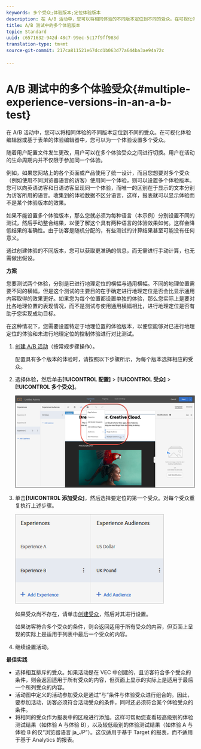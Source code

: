 ```yaml
---
keywords: 多个受众;体验版本;定位体验版本
description: 在 A/B 活动中，您可以将相同体验的不同版本定位到不同的受众。在可视化体验编辑器或基于表单的体验编辑器中，您可以为一个体验设置多个受众。
title: A/B 测试中的多个体验版本
topic: Standard
uuid: c6571632-942d-48c7-99ec-5c17f9ff983d
translation-type: tm+mt
source-git-commit: 217ca811521e67dcd1b063d77a644ba3ae94a72c

---
```



# A/B 测试中的多个体验受众{#multiple-experience-versions-in-an-a-b-test}

在 A/B 活动中，您可以将相同体验的不同版本定位到不同的受众。在可视化体验编辑器或基于表单的体验编辑器中，您可以为一个体验设置多个受众。

随着用户配置文件发生更改，用户可以在多个体验受众之间进行切换。用户在活动的生命周期内并不仅限于参加同一个体验。

例如，如果您网站上的各个页面或产品使用了统一设计，而且您想要对多个受众（例如使用不同浏览器语言的访客）使用同一个体验，则可以设置多个体验版本。您可以向英语访客和日语访客呈现同一个体验，而唯一的区别在于显示的文本分别为访客所用的语言。收集到的体验数据不区分语言，这样，报表就可以显示体验而不是某个体验版本的效果。

如果不能设置多个体验版本，那么您就必须为每种语言（本示例）分别设置不同的测试，然后手动整合结果，以便了解这个具有两种语言的体验效果如何。这样会降低结果的准确性。由于访客是随机分配的，有些测试的计算结果甚至可能没有任何意义。

通过创建体验的不同版本，您可以获取更准确的信息，而无需进行手动计算，也无需做出假设。

**方案**

您要测试两个体验，分别是已进行地理定位的横幅与通用横幅。不同的地理位置需要不同的横幅，但是这个测试的主要目的在于确定进行地理定位是否会比显示通用内容取得的效果更好。如果您为每个位置都设置单独的体验，那么您实际上是要对比各地理位置的表现情况，而不是测试与使用通用横幅相比，进行地理定位是否有助于您实现成功目标。

在这种情况下，您需要设置特定于地理位置的体验版本，以便您能够对已进行地理定位的体验和未进行地理定位的控制体验进行对比测试。

1. [创建 A/B 活动](../../../c-activities/t-test-ab/t-test-create-ab/test-create-ab.md#task_68C8079BF9FF4625A3BD6680D554BB72)（按常规步骤操作）。

   配置具有多个版本的体验时，请按照以下步骤所示，为每个版本选择相应的受众。

1. 选择体验，然后单击&#x200B;**[!UICONTROL 配置]** &gt; **[!UICONTROL 受众]** &gt; **[!UICONTROL 多个受众]**。

   ![“多个受众”选项](/help/c-activities/t-test-ab/t-test-create-ab/assets/multiple-audiences-new.png)

1. 单击&#x200B;**[!UICONTROL 添加受众]**，然后选择要定位的第一个受众。对每个受众重复执行上述步骤。

   ![](assets/exp-versions.png)

   如果受众尚不存在，请单击[创建受众](../../../c-target/c-audiences/create-audience.md#task_E18BD77A9A8F4ED0AC50569F94556558)，然后对其进行设置。

   如果访客符合多个受众的条件，则会返回适用于所有受众的内容，但页面上呈现的实际上是适用于列表中最后一个受众的内容。

1. 继续设置活动。

**最佳实践**

* 选择相互排斥的受众。如果活动是在 VEC 中创建的，且访客符合多个受众的条件，则会返回适用于所有受众的内容，但页面上显示的实际上是适用于最后一个所列受众的内容。
* 活动图中定义的活动参加受众是通过“与”条件与体验受众进行组合的。因此，要参加活动，访客必须符合活动受众的条件，同时还必须符合某个体验受众的条件。
* 将相同的受众作为报表中的区段进行添加。这样可帮助您查看较高级别的体验测试结果（如体验 A 与体验 B），以及较低级别的体验测试结果（如体验 A 与体验 B 的仅“浏览器语言 ja_JP”）。这仅适用于基于 Target 的报表，而不适用于基于 Analytics 的报表。

